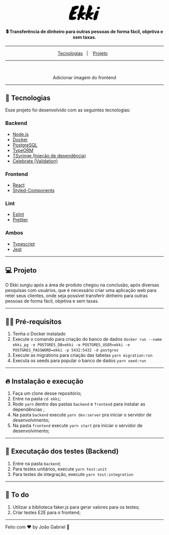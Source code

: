 <h1 align="center">
    <img alt="Ekki" title="#delicinha" src=".github/ekki_black.svg" width="100px" />
</h1>

<h4 align="center">
  💲 Transferência de dinheiro para outras pessoas de forma fácil, objetiva e sem taxas.
</h4>

---

<p align="center">
  <a href="#rocket-tecnologias">Tecnologias</a>&nbsp;&nbsp;&nbsp;|&nbsp;&nbsp;&nbsp;
  <a href="#-projeto">Projeto</a>&nbsp;&nbsp;&nbsp
</p>

---

<br>

<p align="center">
  Adicionar imagem do frontend
  <!-- <img alt="Frontend" src=".github/devradar.png" width="100%"> -->
</p>

---

## 🚀 Tecnologias

Esse projeto foi desenvolvido com as seguintes tecnologias:

### Backend
- [Node.js](https://nodejs.org/en/)
- [Docker](https://www.docker.com/)
- [PostgreSQL](https://www.postgresql.org/)
- [TypeORM](https://typeorm.io/)
- [TSyringe (Injeção de dependência)](https://github.com/microsoft/tsyringe)
- [Celebrate (Validation)](https://github.com/arb/celebrate)

### Frontend
- [React](https://reactjs.org)
- [Styled-Components](https://www.styled-components.com/)

### Lint
- [Eslint](https://eslint.org/)
- [Prettier](https://prettier.io/)

### Ambos
- [Typescript](https://www.typescriptlang.org/)
- [Jest](https://jestjs.io/)

---

## 💻 Projeto

O Ekki surgiu após a área de produto chegou na conclusão, após diversas pesquisas com usuários, que é necessário criar uma aplicação web para reter seus clientes, onde seja possível transferir dinheiro para outras pessoas de forma fácil, objetiva e sem taxas.

---

## ✋🏻 Pré-requisitos

1. Tenha o Docker instalado
2. Execute o comando para criação do banco de dados `docker run --name ekki_pg -e POSTGRES_DB=ekki -e POSTGRES_USER=ekki -e POSTGRES_PASSWORD=ekki -p 5432:5432 -d postgres`
3. Execute as migrations para criação das tabelas `yarn migration:run`
4. Executa os seeds para popular o banco de dados `yarn seed:run`


---

## 🔥 Instalação e execução

1. Faça um clone desse repositório;
2. Entre na pasta `cd ekki`;
3. Rode `yarn` dentro das pastas `backend` e `frontend` para instalar as dependências ;
4. Na pasta `backend` execute `yarn dev:server` pra iniciar o servidor de desenvolvimento;
5. Na pasta `frontend` execute `yarn start` pra iniciar o servidor de desenvolvimento;

---

## 📄 Executação dos testes (Backend)

1. Entre na pasta `backend`;
2. Para testes unitários, execute `yarn test:unit`
2. Para testes de integração, execute `yarn test:integration`

---

## 🔨 To do

1. Utilizar a biblioteca faker.js para gerar valores para os testes;
2. Criar testes E2E para o frontend;

---

Feito com ♥ by João Gabriel :wave:
